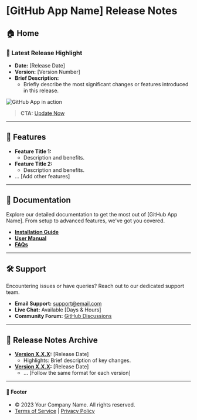# [GitHub App Name] Release Notes

## 🏠 Home
### 📸 Latest Release Highlight
- **Date:** [Release Date]
- **Version:** [Version Number]
- **Brief Description:** 
  - Briefly describe the most significant changes or features introduced in this release.
  
![GitHub App in action](path_to_your_image.jpg)
> **CTA:** [Update Now](#)

---

## 🌟 Features
- **Feature Title 1:** 
  - Description and benefits.
- **Feature Title 2:** 
  - Description and benefits.
- ... [Add other features]

---

## 📖 Documentation
Explore our detailed documentation to get the most out of [GitHub App Name]. From setup to advanced features, we've got you covered.
- **[Installation Guide](#)**
- **[User Manual](#)**
- **[FAQs](#)**

---

## 🛠️ Support
Encountering issues or have queries? Reach out to our dedicated support team.
- **Email Support:** support@email.com
- **Live Chat:** Available [Days & Hours]
- **Community Forum:** [GitHub Discussions](#)

---

## 📜 Release Notes Archive
- **[Version X.X.X](#):** [Release Date]
  - Highlights: Brief description of key changes.
- **[Version X.X.X](#):** [Release Date]
  - ... [Follow the same format for each version]

---

#### 📄 Footer
- &copy; 2023 Your Company Name. All rights reserved.
- [Terms of Service](#) | [Privacy Policy](#)
